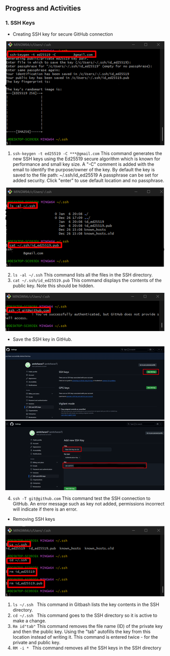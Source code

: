 ## **Progress and Activities** 
### **1. SSH Keys**  
- Creating SSH key for secure GitHub connection
 <img src="Assets\add1.png" alt="add1" width="500">

  1. `ssh-keygen -t ed25519 -C ***@gmail.com`  This command generates the new SSH keys using the Ed25519 secure algorithm which is known for performance and small key size. A "-C" comment is added with the email to identify the purpose/owner of the key. By default the key is saved to the file path: ~/.ssh/id_ed25519 A passphrase can be set for added security. Click "enter" to use default location and no passphrase.

 <img src="Assets\add2.png" alt="remove2" width="500">

  2. `ls -al ~/.ssh`  This command lists all the files in the SSH directory.
  3. `cat ~/.ssh/id_ed25519.pub` This command displays the contents of the public key. Note this should be hidden.

   <img src="Assets\add5.png" alt="add5" width="500">

- Save the SSH key in GitHub.
 <img src="Assets\add3.png" alt="add3" width="500">
  <img src="Assets\add4.png" alt="add4" width="500">

 4. `ssh -T git@github.com`  This command test the SSH connection to GitHub. An error message such as key not added, permissions incorrect will indicate if there is an error.




- Removing SSH keys

 <img src="Assets\remove1.png" alt="remove1" width="500">
 
  1. `ls ~/.ssh ` This command in Gitbash lists the key contents in the SSH directory. 
  2. `cd ~/.ssh ` This command goes to the SSH directory so it is active to make a change.
  3. `Rm id"tab"` This command removes the file name (ID) of the private key and then the public key. Using the "tab" autofills the key from this location instead of writing it. This command is entered twice - for the private and public key.
  4. `RM -i * ` This command removes all the SSH keys in the SSH directory   